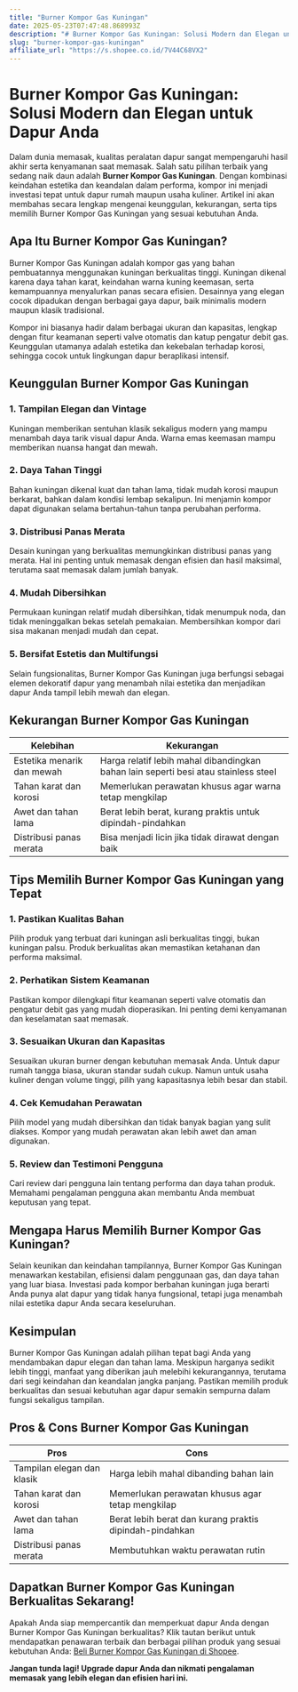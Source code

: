 ```yaml
---
title: "Burner Kompor Gas Kuningan"
date: 2025-05-23T07:47:48.868993Z
description: "# Burner Kompor Gas Kuningan: Solusi Modern dan Elegan untuk Dapur Anda..."
slug: "burner-kompor-gas-kuningan"
affiliate_url: "https://s.shopee.co.id/7V44C68VX2"
---
```

# Burner Kompor Gas Kuningan: Solusi Modern dan Elegan untuk Dapur Anda

Dalam dunia memasak, kualitas peralatan dapur sangat mempengaruhi hasil akhir serta kenyamanan saat memasak. Salah satu pilihan terbaik yang sedang naik daun adalah **Burner Kompor Gas Kuningan**. Dengan kombinasi keindahan estetika dan keandalan dalam performa, kompor ini menjadi investasi tepat untuk dapur rumah maupun usaha kuliner. Artikel ini akan membahas secara lengkap mengenai keunggulan, kekurangan, serta tips memilih Burner Kompor Gas Kuningan yang sesuai kebutuhan Anda.

## Apa Itu Burner Kompor Gas Kuningan?

Burner Kompor Gas Kuningan adalah kompor gas yang bahan pembuatannya menggunakan kuningan berkualitas tinggi. Kuningan dikenal karena daya tahan karat, keindahan warna kuning keemasan, serta kemampuannya menyalurkan panas secara efisien. Desainnya yang elegan cocok dipadukan dengan berbagai gaya dapur, baik minimalis modern maupun klasik tradisional.

Kompor ini biasanya hadir dalam berbagai ukuran dan kapasitas, lengkap dengan fitur keamanan seperti valve otomatis dan katup pengatur debit gas. Keunggulan utamanya adalah estetika dan kekebalan terhadap korosi, sehingga cocok untuk lingkungan dapur beraplikasi intensif.

## Keunggulan Burner Kompor Gas Kuningan

### 1. **Tampilan Elegan dan Vintage**
Kuningan memberikan sentuhan klasik sekaligus modern yang mampu menambah daya tarik visual dapur Anda. Warna emas keemasan mampu memberikan nuansa hangat dan mewah.

### 2. **Daya Tahan Tinggi**
Bahan kuningan dikenal kuat dan tahan lama, tidak mudah korosi maupun berkarat, bahkan dalam kondisi lembap sekalipun. Ini menjamin kompor dapat digunakan selama bertahun-tahun tanpa perubahan performa.

### 3. **Distribusi Panas Merata**
Desain kuningan yang berkualitas memungkinkan distribusi panas yang merata. Hal ini penting untuk memasak dengan efisien dan hasil maksimal, terutama saat memasak dalam jumlah banyak.

### 4. **Mudah Dibersihkan**
Permukaan kuningan relatif mudah dibersihkan, tidak menumpuk noda, dan tidak meninggalkan bekas setelah pemakaian. Membersihkan kompor dari sisa makanan menjadi mudah dan cepat.

### 5. **Bersifat Estetis dan Multifungsi**
Selain fungsionalitas, Burner Kompor Gas Kuningan juga berfungsi sebagai elemen dekoratif dapur yang menambah nilai estetika dan menjadikan dapur Anda tampil lebih mewah dan elegan.

## Kekurangan Burner Kompor Gas Kuningan

| **Kelebihan** | **Kekurangan** |
|----------------|----------------|
| Estetika menarik dan mewah | Harga relatif lebih mahal dibandingkan bahan lain seperti besi atau stainless steel |
| Tahan karat dan korosi | Memerlukan perawatan khusus agar warna tetap mengkilap |
| Awet dan tahan lama | Berat lebih berat, kurang praktis untuk dipindah-pindahkan |
| Distribusi panas merata | Bisa menjadi licin jika tidak dirawat dengan baik |

## Tips Memilih Burner Kompor Gas Kuningan yang Tepat

### 1. Pastikan Kualitas Bahan
Pilih produk yang terbuat dari kuningan asli berkualitas tinggi, bukan kuningan palsu. Produk berkualitas akan memastikan ketahanan dan performa maksimal.

### 2. Perhatikan Sistem Keamanan
Pastikan kompor dilengkapi fitur keamanan seperti valve otomatis dan pengatur debit gas yang mudah dioperasikan. Ini penting demi kenyamanan dan keselamatan saat memasak.

### 3. Sesuaikan Ukuran dan Kapasitas
Sesuaikan ukuran burner dengan kebutuhan memasak Anda. Untuk dapur rumah tangga biasa, ukuran standar sudah cukup. Namun untuk usaha kuliner dengan volume tinggi, pilih yang kapasitasnya lebih besar dan stabil.

### 4. Cek Kemudahan Perawatan
Pilih model yang mudah dibersihkan dan tidak banyak bagian yang sulit diakses. Kompor yang mudah perawatan akan lebih awet dan aman digunakan.

### 5. Review dan Testimoni Pengguna
Cari review dari pengguna lain tentang performa dan daya tahan produk. Memahami pengalaman pengguna akan membantu Anda membuat keputusan yang tepat.

## Mengapa Harus Memilih Burner Kompor Gas Kuningan?

Selain keunikan dan keindahan tampilannya, Burner Kompor Gas Kuningan menawarkan kestabilan, efisiensi dalam penggunaan gas, dan daya tahan yang luar biasa. Investasi pada kompor berbahan kuningan juga berarti Anda punya alat dapur yang tidak hanya fungsional, tetapi juga menambah nilai estetika dapur Anda secara keseluruhan.

## Kesimpulan

Burner Kompor Gas Kuningan adalah pilihan tepat bagi Anda yang mendambakan dapur elegan dan tahan lama. Meskipun harganya sedikit lebih tinggi, manfaat yang diberikan jauh melebihi kekurangannya, terutama dari segi keindahan dan keandalan jangka panjang. Pastikan memilih produk berkualitas dan sesuai kebutuhan agar dapur semakin sempurna dalam fungsi sekaligus tampilan.

## Pros & Cons Burner Kompor Gas Kuningan

| **Pros** | **Cons** |
| --- | --- |
| Tampilan elegan dan klasik | Harga lebih mahal dibanding bahan lain |
| Tahan karat dan korosi | Memerlukan perawatan khusus agar tetap mengkilap |
| Awet dan tahan lama | Berat lebih berat dan kurang praktis dipindah-pindahkan |
| Distribusi panas merata | Membutuhkan waktu perawatan rutin |

## Dapatkan Burner Kompor Gas Kuningan Berkualitas Sekarang!

Apakah Anda siap mempercantik dan memperkuat dapur Anda dengan Burner Kompor Gas Kuningan berkualitas? Klik tautan berikut untuk mendapatkan penawaran terbaik dan berbagai pilihan produk yang sesuai kebutuhan Anda: [Beli Burner Kompor Gas Kuningan di Shopee](https://s.shopee.co.id/7V44C68VX2).

**Jangan tunda lagi! Upgrade dapur Anda dan nikmati pengalaman memasak yang lebih elegan dan efisien hari ini.**